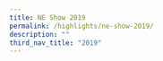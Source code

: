 ```yaml
---
title: NE Show 2019
permalink: /highlights/ne-show-2019/
description: ""
third_nav_title: "2019"
---
```

